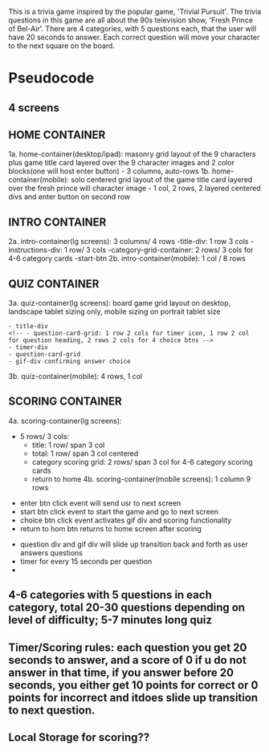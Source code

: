This is a trivia game inspired by the popular game, 'Trivial Pursuit'. The trivia questions in this game are all about the 90s television show, 'Fresh Prince of Bel-Air'. There are 4 categories, with 5 questions each, that the user will have 20 seconds to answer. Each correct question will move your character to the next square on the board.

# Pseudocode

<!-- ! CSS Styling -->
## 4 screens
## HOME CONTAINER
  1a. home-container(desktop/ipad): masonry grid layout of the 9 characters plus game title card layered over the 9 character images and 2 color blocks(one will host enter button) 
    - 3 columns, auto-rows
  1b. home-container(mobile): solo centered grid layout of the game title card layered over the fresh prince will character image
    - 1 col, 2 rows, 2 layered centered divs and enter button on second row
  
## INTRO CONTAINER
  2a. intro-container(lg screens): 3 columns/ 4 rows
    -title-div: 1 row 3 cols
    -instructions-div: 1 row/ 3 cols
    -category-grid-container: 2 rows/ 3 cols for 4-6 category cards
    -start-btn
  2b. intro-container(mobile): 1 col / 8 rows













  
## QUIZ CONTAINER
  3a. quiz-container(lg screens): board game grid layout on desktop, landscape tablet sizing only, mobile sizing on portrait tablet size
  <!-- ! TO BE FILLED IN LATER -->
    - title-div
    <!-- - question-card-grid: 1 row 2 cols for timer icon, 1 row 2 col for question heading, 2 rows 2 cols for 4 choice btns -->
    - timer-div
    - question-card-grid
    - gif-div confirming answer choice
  3b. quiz-container(mobile): 4 rows, 1 col

## SCORING CONTAINER
  4a. scoring-container(lg screens):
  - 5 rows/ 3 cols:
    - title: 1 row/ span 3 col
    - total: 1 row/ span 3 col centered
    - category scoring grid: 2 rows/ span 3 col for 4-6 category scoring cards
    - return to home
  4b. scoring-container(mobile screens): 1 column 9 rows

  <!-- ! CLICK EVENTS -->
  * enter btn click event will send usr to next screen
  * start btn click event to start the game and go to next screen
  * choice btn click event activates gif div and scoring functionality
  * return to hom btn returns to home screen after scoring
  
  <!--? TRANSITIONS/TIMERS -->
  * question div and gif div will slide up transition back and forth as user answers questions
  * timer for every 15 seconds per question
  * 
  <!-- * FUNCTIONALITY -->
  ## 4-6 categories with 5 questions in each category, total 20-30 questions depending on level of difficulty; 5-7 minutes long quiz
  ## Timer/Scoring rules: each question you get 20 seconds to answer, and a score of 0 if u do not answer in that time, if you answer before 20 seconds, you either get 10 points for correct or 0 points for incorrect and itdoes slide up transition to next question.
  ## Local Storage for scoring??